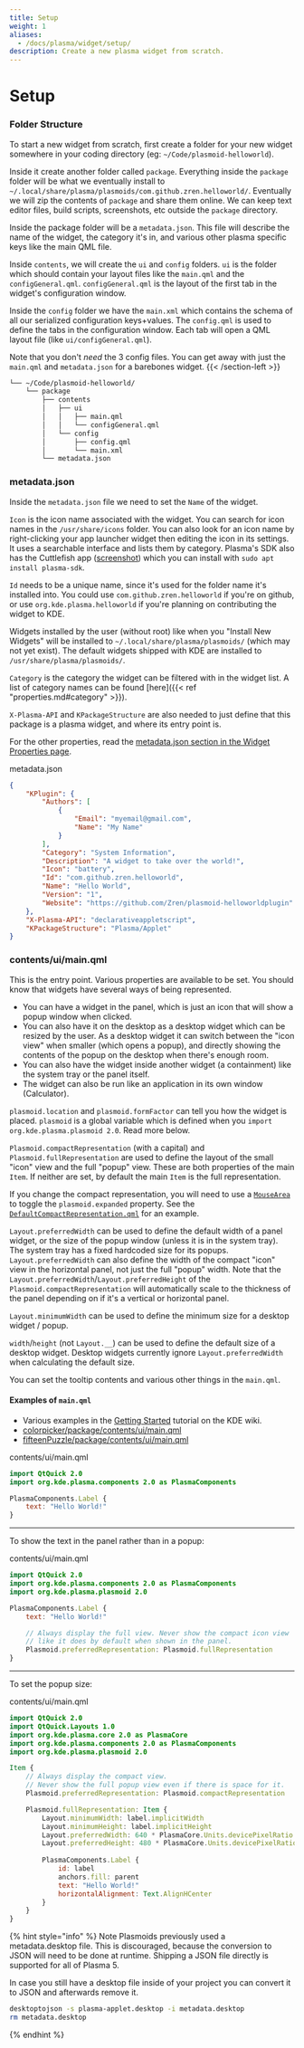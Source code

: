 ```yaml
---
title: Setup
weight: 1
aliases:
  - /docs/plasma/widget/setup/
description: Create a new plasma widget from scratch.
---
```


# Setup

### Folder Structure

To start a new widget from scratch, first create a folder for your new widget somewhere in your coding directory (eg: `~/Code/plasmoid-helloworld`).

Inside it create another folder called `package`. Everything inside the `package` folder will be what we eventually install to `~/.local/share/plasma/plasmoids/com.github.zren.helloworld/`. Eventually we will zip the contents of `package` and share them online. We can keep text editor files, build scripts, screenshots, etc outside the `package` directory.

Inside the package folder will be a `metadata.json`. This file will describe the name of the widget, the category it's in, and various other plasma specific keys like the main QML file.

Inside `contents`, we will create the `ui` and `config` folders. `ui` is the folder which should contain your layout files like the `main.qml` and the `configGeneral.qml`. `configGeneral.qml` is the layout of the first tab in the widget's configuration window.

Inside the `config` folder we have the `main.xml` which contains the schema of all our serialized configuration keys+values. The `config.qml` is used to define the tabs in the configuration window. Each tab will open a QML layout file (like `ui/configGeneral.qml`).

Note that you don't _need_ the 3 config files. You can get away with just the `main.qml` and `metadata.json` for a barebones widget. \{{< /section-left >\}}

```txt
└── ~/Code/plasmoid-helloworld/
    └── package
        ├── contents
        │   ├── ui
        │   │   ├── main.qml
        │   │   └── configGeneral.qml
        │   └── config
        │       ├── config.qml
        │       └── main.xml
        └── metadata.json
```

### metadata.json



Inside the `metadata.json` file we need to set the `Name` of the widget.

`Icon` is the icon name associated with the widget. You can search for icon names in the `/usr/share/icons` folder. You can also look for an icon name by right-clicking your app launcher widget then editing the icon in its settings. It uses a searchable interface and lists them by category. Plasma's SDK also has the Cuttlefish app ([screenshot](https://cdn.kde.org/screenshots/cuttlefish/cuttlefish.png)) which you can install with `sudo apt install plasma-sdk`.

`Id` needs to be a unique name, since it's used for the folder name it's installed into. You could use `com.github.zren.helloworld` if you're on github, or use `org.kde.plasma.helloworld` if you're planning on contributing the widget to KDE.

Widgets installed by the user (without root) like when you "Install New Widgets" will be installed to `~/.local/share/plasma/plasmoids/` (which may not yet exist). The default widgets shipped with KDE are installed to `/usr/share/plasma/plasmoids/`.

`Category` is the category the widget can be filtered with in the widget list. A list of category names can be found \[here]\(\{{< ref "properties.md#category" >\}}).

`X-Plasma-API` and `KPackageStructure` are also needed to just define that this package is a plasma widget, and where its entry point is.

For the other properties, read the [metadata.json section in the Widget Properties page](setup.md#metadata.json).

metadata.json

```json
{
    "KPlugin": {
        "Authors": [
            {
                "Email": "myemail@gmail.com",
                "Name": "My Name"
            }
        ],
        "Category": "System Information",
        "Description": "A widget to take over the world!",
        "Icon": "battery",
        "Id": "com.github.zren.helloworld",
        "Name": "Hello World",
        "Version": "1",
        "Website": "https://github.com/Zren/plasmoid-helloworldplugin"
    },
    "X-Plasma-API": "declarativeappletscript",
    "KPackageStructure": "Plasma/Applet"
}
```

### contents/ui/main.qml

This is the entry point. Various properties are available to be set. You should know that widgets have several ways of being represented.

* You can have a widget in the panel, which is just an icon that will show a popup window when clicked.
* You can also have it on the desktop as a desktop widget which can be resized by the user. As a desktop widget it can switch between the "icon view" when smaller (which opens a popup), and directly showing the contents of the popup on the desktop when there's enough room.
* You can also have the widget inside another widget (a containment) like the system tray or the panel itself.
* The widget can also be run like an application in its own window (Calculator).

`plasmoid.location` and `plasmoid.formFactor` can tell you how the widget is placed. `plasmoid` is a global variable which is defined when you `import org.kde.plasma.plasmoid 2.0`. Read more below.

`Plasmoid.compactRepresentation` (with a capital) and `Plasmoid.fullRepresentation` are used to define the layout of the small "icon" view and the full "popup" view. These are both properties of the main `Item`. If neither are set, by default the main `Item` is the full representation.

If you change the compact representation, you will need to use a [`MouseArea`](https://doc.qt.io/qt-5/qml-qtquick-mousearea.html) to toggle the `plasmoid.expanded` property. See the [`DefaultCompactRepresentation.qml`](https://github.com/KDE/plasma-desktop/blob/master/desktoppackage/contents/applet/DefaultCompactRepresentation.qml) for an example.

`Layout.preferredWidth` can be used to define the default width of a panel widget, or the size of the popup window (unless it is in the system tray). The system tray has a fixed hardcoded size for its popups. `Layout.preferredWidth` can also define the width of the compact "icon" view in the horizontal panel, not just the full "popup" width. Note that the `Layout.preferredWidth`/`Layout.preferredHeight` of the `Plasmoid.compactRepresentation` will automatically scale to the thickness of the panel depending on if it's a vertical or horizontal panel.

`Layout.minimumWidth` can be used to define the minimum size for a desktop widget / popup.

`width`/`height` (not `Layout.__`) can be used to define the default size of a desktop widget. Desktop widgets currently ignore `Layout.preferredWidth` when calculating the default size.

You can set the tooltip contents and various other things in the `main.qml`.

#### Examples of `main.qml`

* Various examples in the [Getting Started](https://techbase.kde.org/Development/Tutorials/Plasma5/QML2/GettingStarted#main.qml) tutorial on the KDE wiki.
* [colorpicker/package/contents/ui/main.qml](https://github.com/KDE/kdeplasma-addons/blob/master/applets/colorpicker/package/contents/ui/main.qml)
* [fifteenPuzzle/package/contents/ui/main.qml](https://github.com/KDE/kdeplasma-addons/blob/master/applets/fifteenPuzzle/package/contents/ui/main.qml)



contents/ui/main.qml

```qml
import QtQuick 2.0
import org.kde.plasma.components 2.0 as PlasmaComponents

PlasmaComponents.Label {
    text: "Hello World!"
}
```

***

To show the text in the panel rather than in a popup:

contents/ui/main.qml

```qml
import QtQuick 2.0
import org.kde.plasma.components 2.0 as PlasmaComponents
import org.kde.plasma.plasmoid 2.0

PlasmaComponents.Label {
    text: "Hello World!"

    // Always display the full view. Never show the compact icon view
    // like it does by default when shown in the panel.
    Plasmoid.preferredRepresentation: Plasmoid.fullRepresentation
}
```

***

To set the popup size:

contents/ui/main.qml

```qml
import QtQuick 2.0
import QtQuick.Layouts 1.0
import org.kde.plasma.core 2.0 as PlasmaCore
import org.kde.plasma.components 2.0 as PlasmaComponents
import org.kde.plasma.plasmoid 2.0

Item {
    // Always display the compact view.
    // Never show the full popup view even if there is space for it.
    Plasmoid.preferredRepresentation: Plasmoid.compactRepresentation

    Plasmoid.fullRepresentation: Item {
        Layout.minimumWidth: label.implicitWidth
        Layout.minimumHeight: label.implicitHeight
        Layout.preferredWidth: 640 * PlasmaCore.Units.devicePixelRatio
        Layout.preferredHeight: 480 * PlasmaCore.Units.devicePixelRatio
        
        PlasmaComponents.Label {
            id: label
            anchors.fill: parent
            text: "Hello World!"
            horizontalAlignment: Text.AlignHCenter
        }
    }
}
```

{% hint style="info" %}
Note Plasmoids previously used a metadata.desktop file. This is discouraged, because the conversion to JSON will need to be done at runtime. Shipping a JSON file directly is supported for all of Plasma 5.

In case you still have a desktop file inside of your project you can convert it to JSON and afterwards remove it.

```bash
desktoptojson -s plasma-applet.desktop -i metadata.desktop
rm metadata.desktop
```
{% endhint %}

